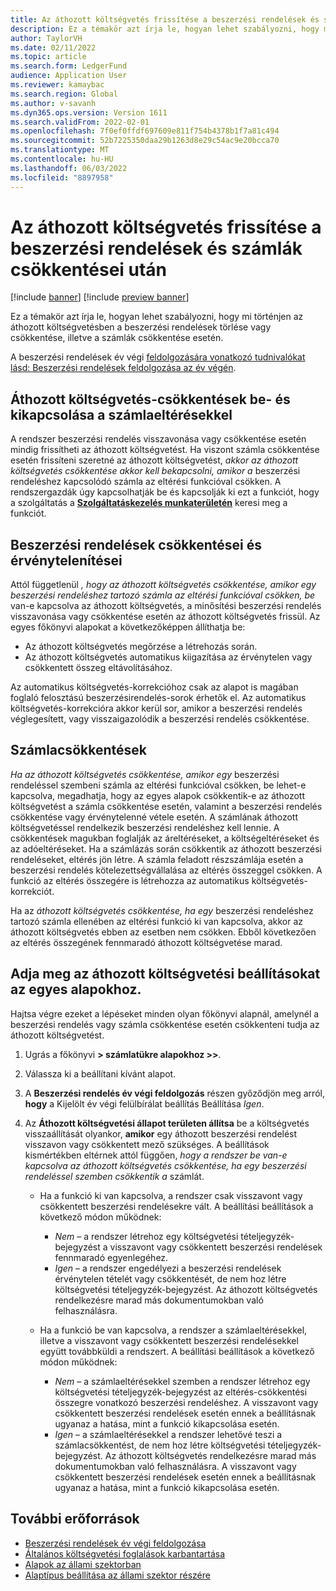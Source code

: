 ```yaml
---
title: Az áthozott költségvetés frissítése a beszerzési rendelések és számlák csökkentései után
description: Ez a témakör azt írja le, hogyan lehet szabályozni, hogy mi történjen az áthozott költségvetésben a beszerzési rendelések törlése vagy csökkentése, illetve a számlák csökkentése esetén.
author: TaylorVH
ms.date: 02/11/2022
ms.topic: article
ms.search.form: LedgerFund
audience: Application User
ms.reviewer: kamaybac
ms.search.region: Global
ms.author: v-savanh
ms.dyn365.ops.version: Version 1611
ms.search.validFrom: 2022-02-01
ms.openlocfilehash: 7f0ef0ffdf697609e811f754b4378b1f7a81c494
ms.sourcegitcommit: 52b7225350daa29b1263d8e29c54ac9e20bcca70
ms.translationtype: MT
ms.contentlocale: hu-HU
ms.lasthandoff: 06/03/2022
ms.locfileid: "8897958"
---
```

# <a name="update-the-carry-forward-budget-after-reductions-in-purchase-orders-and-invoices"></a>Az áthozott költségvetés frissítése a beszerzési rendelések és számlák csökkentései után

[!include [banner](../includes/banner.md)]
[!include [preview banner](../includes/preview-banner.md)]

Ez a témakör azt írja le, hogyan lehet szabályozni, hogy mi történjen az áthozott költségvetésben a beszerzési rendelések törlése vagy csökkentése, illetve a számlák csökkentése esetén.

A beszerzési rendelések év végi [feldolgozására vonatkozó tudnivalókat lásd: Beszerzési rendelések feldolgozása az év végén](/dynamicsax-2012/appuser-itpro/process-purchase-orders-at-year-end).

## <a name="turn-carry-forward-budget-reductions-for-invoice-variances-on-or-off"></a>Áthozott költségvetés-csökkentések be- és kikapcsolása a számlaeltérésekkel

A rendszer beszerzési rendelés visszavonása vagy csökkentése esetén mindig frissítheti az áthozott költségvetést. Ha viszont számla csökkentése esetén frissíteni szeretné az áthozott költségvetést, *akkor az áthozott költségvetés csökkentése akkor kell bekapcsolni, amikor a* beszerzési rendeléshez kapcsolódó számla az eltérési funkcióval csökken. A rendszergazdák úgy kapcsolhatják be és kapcsolják ki ezt a funkciót, hogy a szolgáltatás a **[Szolgáltatáskezelés munkaterületén](../../fin-ops-core/fin-ops/get-started/feature-management/feature-management-overview.md)** keresi meg a funkciót.

## <a name="purchase-order-reductions-and-cancellations"></a>Beszerzési rendelések csökkentései és érvénytelenítései

Attól függetlenül *, hogy az áthozott költségvetés csökkentése, amikor egy beszerzési rendeléshez tartozó számla az eltérési funkcióval csökken, be* van-e kapcsolva az áthozott költségvetés, a minősítési beszerzési rendelés visszavonása vagy csökkentése esetén az áthozott költségvetés frissül. Az egyes főkönyvi alapokat a következőképpen állíthatja be:

- Az áthozott költségvetés megőrzése a létrehozás során.
- Az áthozott költségvetés automatikus kiigazítása az érvénytelen vagy csökkentett összeg eltávolításához.

Az automatikus költségvetés-korrekcióhoz csak az alapot is magában foglaló felosztású beszerzésirendelés-sorok érhetők el. Az automatikus költségvetés-korrekcióra akkor kerül sor, amikor a beszerzési rendelés véglegesített, vagy visszaigazolódik a beszerzési rendelés csökkentése.

## <a name="invoice-reductions"></a>Számlacsökkentések

*Ha az áthozott költségvetés csökkentése, amikor egy* beszerzési rendeléssel szembeni számla az eltérési funkcióval csökken, be lehet-e kapcsolva, megadhatja, hogy az egyes alapok csökkentik-e az áthozott költségvetést a számla csökkentése esetén, valamint a beszerzési rendelés csökkentése vagy érvénytelenné vétele esetén. A számlának áthozott költségvetéssel rendelkezik beszerzési rendeléshez kell lennie. A csökkentések magukban foglalják az áreltéréseket, a költségeltéréseket és az adóeltéréseket. Ha a számlázás során csökkentik az áthozott beszerzési rendeléseket, eltérés jön létre. A számla feladott részszámlája esetén a beszerzési rendelés kötelezettségvállalása az eltérés összeggel csökken. A funkció az eltérés összegére is létrehozza az automatikus költségvetés-korrekciót.

Ha az *áthozott költségvetés csökkentése, ha egy* beszerzési rendeléshez tartozó számla ellenében az eltérési funkció ki van kapcsolva, akkor az áthozott költségvetés ebben az esetben nem csökken. Ebből következően az eltérés összegének fennmaradó áthozott költségvetése marad.

## <a name="configure-the-carry-forward-budget-options-for-each-fund"></a>Adja meg az áthozott költségvetési beállításokat az egyes alapokhoz.

Hajtsa végre ezeket a lépéseket minden olyan főkönyvi alapnál, amelynél a beszerzési rendelés vagy számla csökkentése esetén csökkenteni tudja az áthozott költségvetést.

1. Ugrás a főkönyvi **\> számlatükre alapokhoz \>\>**.
1. Válassza ki a beállítani kívánt alapot.
1. A **Beszerzési rendelés év végi feldolgozás** részen győződjön meg arról, **hogy** a Kijelölt év végi felülbírálat beállítás Beállítása *Igen*.
1. Az **Áthozott költségvetési állapot területen állítsa** be a költségvetés visszaállítását olyankor, **amikor** egy áthozott beszerzési rendelést visszavon vagy csökkentett mező szükséges. A beállítások kismértékben eltérnek attól függően, *hogy a rendszer be van-e kapcsolva az áthozott költségvetés csökkentése, ha egy beszerzési rendeléssel szemben csökkentik a* számlát.

    - Ha a funkció ki van kapcsolva, a rendszer csak visszavont vagy csökkentett beszerzési rendelésekre vált. A beállítási beállítások a következő módon működnek:

        - *Nem* – a rendszer létrehoz egy költségvetési tételjegyzék-bejegyzést a visszavont vagy csökkentett beszerzési rendelések fennmaradó egyenlegéhez.
        - *Igen* – a rendszer engedélyezi a beszerzési rendelések érvénytelen tételét vagy csökkentését, de nem hoz létre költségvetési tételjegyzék-bejegyzést. Az áthozott költségvetés rendelkezésre marad más dokumentumokban való felhasználásra.

    - Ha a funkció be van kapcsolva, a rendszer a számlaeltérésekkel, illetve a visszavont vagy csökkentett beszerzési rendelésekkel együtt továbbküldi a rendszert. A beállítási beállítások a következő módon működnek:

        - *Nem* – a számlaeltérésekkel szemben a rendszer létrehoz egy költségvetési tételjegyzék-bejegyzést az eltérés-csökkentési összegre vonatkozó beszerzési rendeléshez. A visszavont vagy csökkentett beszerzési rendelések esetén ennek a beállításnak ugyanaz a hatása, mint a funkció kikapcsolása esetén.
        - *Igen* – a számlaeltérésekkel a rendszer lehetővé teszi a számlacsökkentést, de nem hoz létre költségvetési tételjegyzék-bejegyzést. Az áthozott költségvetés rendelkezésre marad más dokumentumokban való felhasználásra. A visszavont vagy csökkentett beszerzési rendelések esetén ennek a beállításnak ugyanaz a hatása, mint a funkció kikapcsolása esetén.

## <a name="additional-resources"></a>További erőforrások

- [Beszerzési rendelések év végi feldolgozása](/dynamicsax-2012/appuser-itpro/process-purchase-orders-at-year-end)
- [Általános költségvetési foglalások karbantartása](general-budget-reservation-tasks.md)
- [Alapok az állami szektorban](funds-public-sector.md)
- [Alaptípus beállítása az állami szektor részére](tasks/set-up-fund-public-sector.md)
